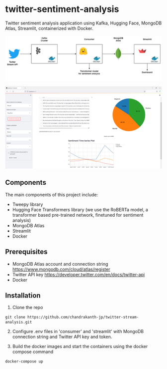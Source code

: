 # twitter-sentiment-analysis
Twitter sentiment analysis application using Kafka, Hugging Face, MongoDB Atlas, Streamlit, containerized with Docker.

![Architecture](/images/streampipeline.png)

![Streamlit dashboard](/images/streamlit_dashboard.PNG)

## Components
The main components of this project include:
- Tweepy library
- Hugging Face Transformers library (we use the RoBERTa model, a transformer based pre-trained network, finetuned for sentiment analysis)
- MongoDB Atlas
- Streamlit
- Docker

## Prerequisites
- MongoDB Atlas account and connection string https://www.mongodb.com/cloud/atlas/register
- Twitter API key https://developer.twitter.com/en/docs/twitter-api
- Docker 

## Installation
1. Clone the repo
```
git clone https://github.com/chandrakanth-jp/twitter-stream-analysis.git
```
2. Configure .env files in 'consumer' and 'streamlit' with MongoDB connection string and Twitter API key and token.

4. Build the docker images and start the containers using the docker compose command
```
docker-compose up
```
